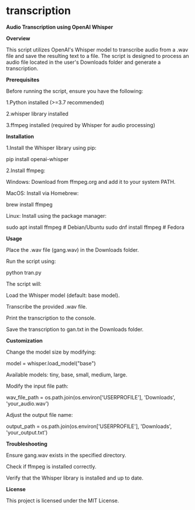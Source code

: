 # transcription

**Audio Transcription using OpenAI Whisper**


**Overview**

This script utilizes OpenAI's Whisper model to transcribe audio from a .wav file and save the resulting text to a file. The script is designed to process an audio file located in the user's Downloads folder and generate a transcription.

**Prerequisites**

Before running the script, ensure you have the following:

1.Python installed (>=3.7 recommended)

2.whisper library installed

3.ffmpeg installed (required by Whisper for audio processing)

**Installation**

1.Install the Whisper library using pip:

pip install openai-whisper

2.Install ffmpeg:

Windows: Download from ffmpeg.org and add it to your system PATH.

MacOS: Install via Homebrew:

brew install ffmpeg

Linux: Install using the package manager:

sudo apt install ffmpeg  # Debian/Ubuntu
sudo dnf install ffmpeg  # Fedora

**Usage**

Place the .wav file (gang.wav) in the Downloads folder.

Run the script using:

python tran.py

The script will:

Load the Whisper model (default: base model).

Transcribe the provided .wav file.

Print the transcription to the console.

Save the transcription to gan.txt in the Downloads folder.

**Customization**

Change the model size by modifying:

model = whisper.load_model("base")

Available models: tiny, base, small, medium, large.

Modify the input file path:

wav_file_path = os.path.join(os.environ['USERPROFILE'], 'Downloads', 'your_audio.wav')

Adjust the output file name:

output_path = os.path.join(os.environ['USERPROFILE'], 'Downloads', 'your_output.txt')

**Troubleshooting**

Ensure gang.wav exists in the specified directory.

Check if ffmpeg is installed correctly.

Verify that the Whisper library is installed and up to date.

**License**

This project is licensed under the MIT License.

